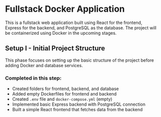 # Fullstack Docker Application

This is a fullstack web application built using React for the frontend, Express for the backend, and PostgreSQL as the database. The project will be containerized using Docker in the upcoming stages.

## Setup I - Initial Project Structure

This phase focuses on setting up the basic structure of the project before adding Docker and database services.

### Completed in this step:

- Created folders for frontend, backend, and database
- Added empty Dockerfiles for frontend and backend
- Created `.env` file and `docker-compose.yml` (empty)
- Implemented basic Express backend with PostgreSQL connection
- Built a simple React frontend that fetches data from the backend
